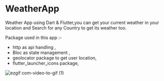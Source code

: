 # WeatherApp

Weather App using Dart &amp; Flutter,you can get your current weather in your location and Search for any Country to get its weather too.

Package used in this app :-
- http as api handling ,
- Bloc as state management ,
- geolocator package to get user location,
- flutter_launcher_icons package,


![ezgif com-video-to-gif (1)](https://user-images.githubusercontent.com/101422982/235363953-6c150321-cced-46e3-93fa-5c097ff58358.gif)
